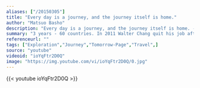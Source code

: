 ```yaml
---
aliases: ["/20150305"]
title: "Every day is a journey, and the journey itself is home."
author: "Matsuo Basho"
description: "Every day is a journey, and the journey itself is home. - Matsuo Basho quotes from GetInspired365.com"
summary: "3 years - 60 countries. In 2011 Walter Chang quit his job after saving up and started to travel around the world. He trekked amazing landscapes, checked off the bucket list, hitchhiked, slept anywhere he could, and made countless friends. These are his memories."
referenceurl: ""
tags: ["Exploration","Journey","Tomorrow-Page","Travel",]
source: "youtube"
videoid: "ioYqFtr2D0Q"
image: "https://img.youtube.com/vi/ioYqFtr2D0Q/0.jpg"
---
```


{{< youtube ioYqFtr2D0Q >}}

